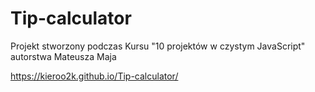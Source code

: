# Tip-calculator
Projekt stworzony podczas Kursu "10 projektów w czystym JavaScript" autorstwa Mateusza Maja

https://kieroo2k.github.io/Tip-calculator/
